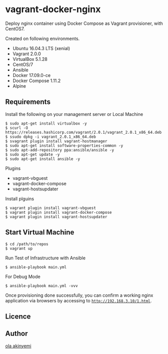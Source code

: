 vagrant-docker-nginx
==

Deploy nginx container using Docker Compose as Vagrant provisioner, with CentOS7.

Created on following environments.

- Ubuntu 16.04.3 LTS (xenial)
- Vagrant 2.0.0
- VirtualBox 5.1.28
- CentOS/7
- Ansible
- Docker 17.09.0-ce
- Docker Compose 1.11.2
- Alpine

## Requirements

Install the following on your management server or Local Machine

```
$ sudo apt-get install virtualbox -y
$ scurl -O https://releases.hashicorp.com/vagrant/2.0.1/vagrant_2.0.1_x86_64.deb
$ ssudo dpkg -i vagrant_2.0.1_x86_64.deb
$ svagrant plugin install vagrant-hostmanager
$ sudo apt-get install software-properties-common -y
$ sudo apt-add-repository ppa:ansible/ansible -y
$ sudo apt-get update -y
$ sudo apt-get install ansible -y
```

Plugins

- vagrant-vbguest
- vagrant-docker-compose
- vagrant-hostsupdater

Install plguins

```
$ vagrant plugin install vagrant-vbguest
$ vagrant plugin install vagrant-docker-compose
$ vagrant plugin install vagrant-hostsupdater
```

## Start Virtual Machine

```
$ cd /path/to/repos
$ vagrant up
```

Run Test of Infrastructure with Ansible
```
$ ansible-playbook main.yml 
```

For Debug Mode
```
$ ansible-playbook main.yml -vvv
```
Once provisioning done successfully, you can confirm a working nginx application via browsers by accessing to [`http://192.168.3.10/1.html`](http://http://192.168.3.10/1.html).

## Licence


## Author

[ola akinyemi](https://github.com/boboky)
